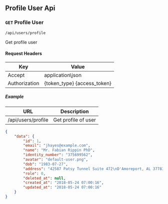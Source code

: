 ## Profile User Api

### `GET` Profile User
```
/api/users/profile
```
Get profile user
#### Request Headers
| Key | Value |
|---|---|
|Accept|application\json
|Authorization|{token_type} {access_token}|

##### Example
| URL | Description |
|---|---|
| /api/users/profile | Get profile of user |

```json
{
    "data": {
        "id": 1,
        "email": "jhayes@example.com",
        "name": "Mr. Fabian Rippin PhD",
        "identity_number": "375699562",
        "avatar": "default-user.png",
        "dob": "1983-07-27",
        "address": "42587 Patsy Tunnel Suite 472\nD'Amoreport, AL 37783",
        "role": 0,
        "deleted_at": null,
        "created_at": "2018-05-24 07:00:16",
        "updated_at": "2018-05-24 07:00:16"
    }
}
```